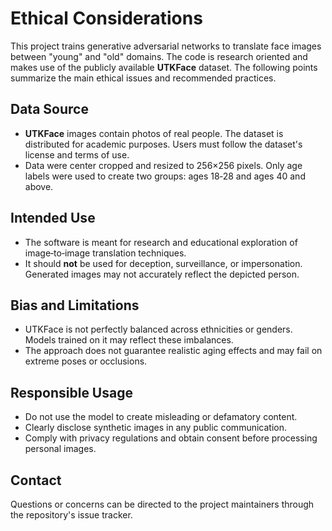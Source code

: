 # Ethical Considerations

This project trains generative adversarial networks to translate face images between "young" and "old" domains. The code is research oriented and makes use of the publicly available **UTKFace** dataset. The following points summarize the main ethical issues and recommended practices.

## Data Source
* **UTKFace** images contain photos of real people. The dataset is distributed for academic purposes. Users must follow the dataset's license and terms of use.
* Data were center cropped and resized to 256×256 pixels. Only age labels were used to create two groups: ages 18‑28 and ages 40 and above.

## Intended Use
* The software is meant for research and educational exploration of image‑to‑image translation techniques.
* It should **not** be used for deception, surveillance, or impersonation. Generated images may not accurately reflect the depicted person.

## Bias and Limitations
* UTKFace is not perfectly balanced across ethnicities or genders. Models trained on it may reflect these imbalances.
* The approach does not guarantee realistic aging effects and may fail on extreme poses or occlusions.

## Responsible Usage
* Do not use the model to create misleading or defamatory content.
* Clearly disclose synthetic images in any public communication.
* Comply with privacy regulations and obtain consent before processing personal images.

## Contact
Questions or concerns can be directed to the project maintainers through the repository's issue tracker.
